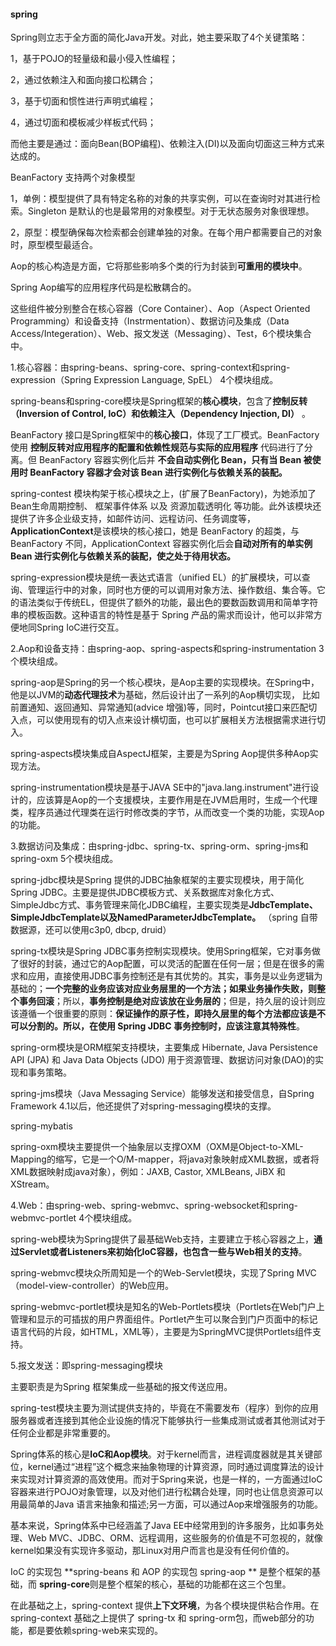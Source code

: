 #### spring

Spring则立志于全方面的简化Java开发。对此，她主要采取了4个关键策略：

1，基于POJO的轻量级和最小侵入性编程；

2，通过依赖注入和面向接口松耦合；

3，基于切面和惯性进行声明式编程；

4，通过切面和模板减少样板式代码；

而他主要是通过：面向Bean(BOP编程)、依赖注入(DI)以及面向切面这三种方式来达成的。

BeanFactory 支持两个对象模型

1，单例：模型提供了具有特定名称的对象的共享实例，可以在查询时对其进行检索。Singleton 是默认的也是最常用的对象模型。对于无状态服务对象很理想。

2，原型：模型确保每次检索都会创建单独的对象。在每个用户都需要自己的对象时，原型模型最适合。

Aop的核心构造是方面，它将那些影响多个类的行为封装到**可重用的模块中**。

Spring Aop编写的应用程序代码是松散耦合的。

这些组件被分别整合在核心容器（Core Container）、Aop（Aspect Oriented Programming）和设备支持（Instrmentation）、数据访问及集成（Data Access/Integeration）、Web、报文发送（Messaging）、Test，6个模块集合中。

1.核心容器：由spring-beans、spring-core、spring-context和spring-expression（Spring Expression Language, SpEL） 4个模块组成。

spring-beans和spring-core模块是Spring框架的**核心模块**，包含了**控制反转（Inversion of Control, IoC）和依赖注入（Dependency Injection, DI）** 。

BeanFactory 接口是Spring框架中的**核心接口**，体现了工厂模式。BeanFactory 使用 **控制反转对应用程序的配置和依赖性规范与实际的应用程序** 代码进行了分离。但 BeanFactory 容器实例化后并 **不会自动实例化 Bean，只有当 Bean 被使用时 BeanFactory 容器才会对该 Bean 进行实例化与依赖关系的装配。**

spring-contest 模块构架于核心模块之上，(扩展了BeanFactory)，为她添加了 Bean生命周期控制、 框架事件体系 以及 资源加载透明化 等功能。此外该模块还提供了许多企业级支持，如邮件访问、远程访问、任务调度等，**ApplicationContext**是该模块的核心接口，她是 BeanFactory 的超类，与 BeanFactory 不同，ApplicationContext 容器实例化后会**自动对所有的单实例 Bean 进行实例化与依赖关系的装配，使之处于待用状态。**

spring-expression模块是统一表达式语言（unified EL）的扩展模块，可以查询、管理运行中的对象，同时也方便的可以调用对象方法、操作数组、集合等。它的语法类似于传统EL，但提供了额外的功能，最出色的要数函数调用和简单字符串的模板函数。这种语言的特性是基于 Spring 产品的需求而设计，他可以非常方便地同Spring IoC进行交互。

2.Aop和设备支持：由spring-aop、spring-aspects和spring-instrumentation 3个模块组成。

spring-aop是Spring的另一个核心模块，是Aop主要的实现模块。在Spring中，他是以JVM的**动态代理技术**为基础，然后设计出了一系列的Aop横切实现，
比如前置通知、返回通知、异常通知(advice 增强)等，同时，Pointcut接口来匹配切入点，可以使用现有的切入点来设计横切面，也可以扩展相关方法根据需求进行切入。

spring-aspects模块集成自AspectJ框架，主要是为Spring Aop提供多种Aop实现方法。

spring-instrumentation模块是基于JAVA SE中的"java.lang.instrument"进行设计的，应该算是Aop的一个支援模块，主要作用是在JVM启用时，生成一个代理类，程序员通过代理类在运行时修改类的字节，从而改变一个类的功能，实现Aop的功能。

3.数据访问及集成：由spring-jdbc、spring-tx、spring-orm、spring-jms和spring-oxm 5个模块组成。

spring-jdbc模块是Spring 提供的JDBC抽象框架的主要实现模块，用于简化Spring JDBC。主要是提供JDBC模板方式、关系数据库对象化方式、SimpleJdbc方式、事务管理来简化JDBC编程，主要实现类是**JdbcTemplate、SimpleJdbcTemplate以及NamedParameterJdbcTemplate。**
（spring 自带数据源，还可以使用c3p0, dbcp, druid）

spring-tx模块是Spring JDBC事务控制实现模块。使用Spring框架，它对事务做了很好的封装，通过它的Aop配置，可以灵活的配置在任何一层；但是在很多的需求和应用，直接使用JDBC事务控制还是有其优势的。其实，事务是以业务逻辑为基础的；**一个完整的业务应该对应业务层里的一个方法；如果业务操作失败，则整个事务回滚**；所以，**事务控制是绝对应该放在业务层的**；但是，持久层的设计则应该遵循一个很重要的原则：**保证操作的原子性，即持久层里的每个方法都应该是不可以分割的。所以，在使用 Spring JDBC 事务控制时，应该注意其特殊性**。

spring-orm模块是ORM框架支持模块，主要集成 Hibernate, Java Persistence API (JPA) 和 Java Data Objects (JDO) 用于资源管理、数据访问对象(DAO)的实现和事务策略。

spring-jms模块（Java Messaging Service）能够发送和接受信息，自Spring Framework 4.1以后，他还提供了对spring-messaging模块的支撑。

spring-mybatis

spring-oxm模块主要提供一个抽象层以支撑OXM（OXM是Object-to-XML-Mapping的缩写，它是一个O/M-mapper，将java对象映射成XML数据，或者将XML数据映射成java对象），例如：JAXB, Castor, XMLBeans, JiBX 和 XStream。

4.Web：由spring-web、spring-webmvc、spring-websocket和spring-webmvc-portlet 4个模块组成。

spring-web模块为Spring提供了最基础Web支持，主要建立于核心容器之上，**通过Servlet或者Listeners来初始化IoC容器，也包含一些与Web相关的支持**。

spring-webmvc模块众所周知是一个的Web-Servlet模块，实现了Spring MVC（model-view-controller）的Web应用。

spring-webmvc-portlet模块是知名的Web-Portlets模块（Portlets在Web门户上管理和显示的可插拔的用户界面组件。Portlet产生可以聚合到门户页面中的标记语言代码的片段，如HTML，XML等），主要是为SpringMVC提供Portlets组件支持。

5.报文发送：即spring-messaging模块

主要职责是为Spring 框架集成一些基础的报文传送应用。

spring-test模块主要为测试提供支持的，毕竟在不需要发布（程序）到你的应用服务器或者连接到其他企业设施的情况下能够执行一些集成测试或者其他测试对于任何企业都是非常重要的。

Spring体系的核心是**IoC和Aop模块**。对于kernel而言，进程调度器就是其关键部位，kernel通过“进程”这个概念来抽象物理的计算资源，同时通过调度算法的设计来实现对计算资源的高效使用。而对于Spring来说，也是一样的，一方面通过IoC容器来进行POJO对象管理，以及对他们进行松耦合处理，同时也让信息资源可以用最简单的Java 语言来抽象和描述;另一方面，可以通过Aop来增强服务的功能。

基本来说，Spring体系中已经涵盖了Java EE中经常用到的许多服务，比如事务处理、Web MVC、JDBC、ORM、远程调用，这些服务的价值是不可忽视的，就像kernel如果没有实现许多驱动，那Linux对用户而言也是没有任何价值的。

IoC 的实现包 **spring-beans 和 AOP 的实现包 spring-aop ** 是整个框架的基础，而 **spring-core**则是整个框架的核心，基础的功能都在这三个包里。

在此基础之上，spring-context 提供**上下文环境**，为各个模块提供粘合作用。在 spring-context 基础之上提供了 spring-tx 和 spring-orm包，而web部分的功能，都是要依赖spring-web来实现的。
